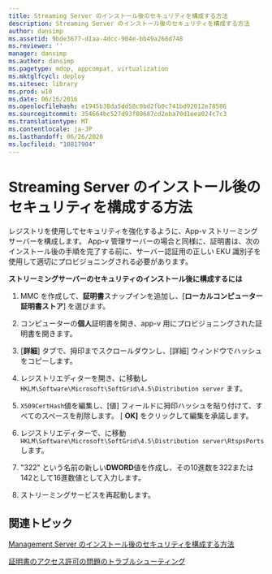 ```yaml
---
title: Streaming Server のインストール後のセキュリティを構成する方法
description: Streaming Server のインストール後のセキュリティを構成する方法
author: dansimp
ms.assetid: 9bde3677-d1aa-4dcc-904e-bb49a268d748
ms.reviewer: ''
manager: dansimp
ms.author: dansimp
ms.pagetype: mdop, appcompat, virtualization
ms.mktglfcycl: deploy
ms.sitesec: library
ms.prod: w10
ms.date: 06/16/2016
ms.openlocfilehash: e1945b38da5dd50c0bd2fb0c741bd92012e78586
ms.sourcegitcommit: 354664bc527d93f80687cd2eba70d1eea024c7c3
ms.translationtype: MT
ms.contentlocale: ja-JP
ms.lasthandoff: 06/26/2020
ms.locfileid: "10817904"
---
```

# Streaming Server のインストール後のセキュリティを構成する方法


レジストリを使用してセキュリティを強化するように、App-v ストリーミングサーバーを構成します。 App-v 管理サーバーの場合と同様に、証明書は、次のインストール後の手順を完了する前に、サーバー認証用の正しい EKU 識別子を使用して適切にプロビジョニングされる必要があります。

**ストリーミングサーバーのセキュリティのインストール後に構成するには**

1.  MMC を作成して、**証明書**スナップインを追加し、[**ローカルコンピューター証明書ストア**] を選びます。

2.  コンピューターの**個人**証明書を開き、app-v 用にプロビジョニングされた証明書を開きます。

3.  [**詳細**] タブで、拇印までスクロールダウンし、[詳細] ウィンドウでハッシュをコピーします。

4.  レジストリエディターを開き、に移動し `HKLM\Software\Microsoft\SoftGrid\4.5\Distribution server` ます。

5.  `X509CertHash`値を編集し、[値] フィールドに拇印ハッシュを貼り付けて、すべてのスペースを削除します。 [ **OK]** をクリックして編集を承諾します。

6.  レジストリエディターで、に移動 `HKLM\Software\Microsoft\SoftGrid\4.5\Distribution server\RtspsPorts` します。

7.  "322" という名前の新しい**DWORD**値を作成し、その10進数を322または142として16進数値として入力します。

8.  ストリーミングサービスを再起動します。

## 関連トピック


[Management Server のインストール後のセキュリティを構成する方法](how-to-configure-management-server-security-post-installation.md)

[証明書のアクセス許可の問題のトラブルシューティング](troubleshooting-certificate-permission-issues.md)

 

 





